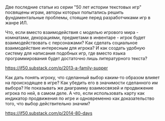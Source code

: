 Две последние статьи из серии "50 лет истории текстовых игр" посвящены играм, авторы которых попытались решить фундаментальные проблемы, стоящие перед разработчиками игр в жанре ИЛ.

Что, если вместо взаимодействия с моделью игрового мира - комнатами, декорациями, предметами в инвентаре - игрок будет взаимодействовать с персонажами? Как сделать социальное взаимодействие интересным для игрока? И как создать удобную систему для написания подобных игр, где вместо языка программирования будет достаточно лишь литературного текста?

https://if50.substack.com/p/2013-a-family-supper

Как дать понять игроку, что сделанный выбор каким-то образом влияет на происходящее в игре? Как убедить его в значимости сделанного им выбора? Не показывать же диаграмму взаимосвязей и продвижение игрока по ней, в самом деле. А что, если использовать карту как индикатор продвижения по игре и одновременно как доказательство того, что выбор действительно значим?

https://if50.substack.com/p/2014-80-days